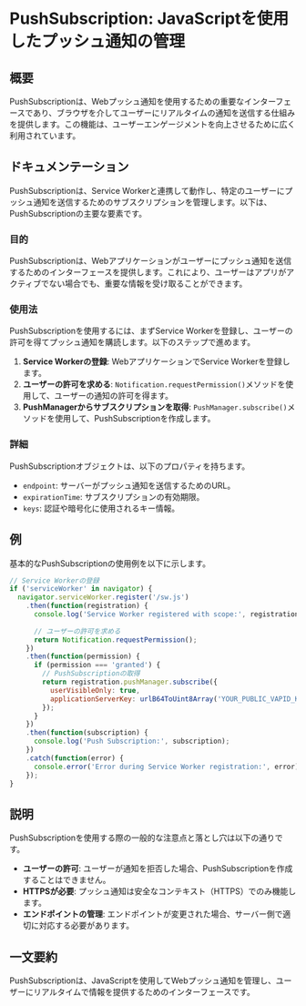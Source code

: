 <!--
Meta Description: # PushSubscription: JavaScriptを使用したプッシュ通知の管理 ## 概要 PushSubscriptionは、Webプッシュ通知を使用するための重要なインターフェースであり、ブラウザを介してユーザーにリアルタイムの通知を送信する仕組みを提供します。この機能は、ユーザーエン...
Meta Keywords: service, pushsubscriptionは, function, registration, error
-->

# PushSubscription: JavaScriptを使用したプッシュ通知の管理

## 概要
PushSubscriptionは、Webプッシュ通知を使用するための重要なインターフェースであり、ブラウザを介してユーザーにリアルタイムの通知を送信する仕組みを提供します。この機能は、ユーザーエンゲージメントを向上させるために広く利用されています。

## ドキュメンテーション
PushSubscriptionは、Service Workerと連携して動作し、特定のユーザーにプッシュ通知を送信するためのサブスクリプションを管理します。以下は、PushSubscriptionの主要な要素です。

### 目的
PushSubscriptionは、Webアプリケーションがユーザーにプッシュ通知を送信するためのインターフェースを提供します。これにより、ユーザーはアプリがアクティブでない場合でも、重要な情報を受け取ることができます。

### 使用法
PushSubscriptionを使用するには、まずService Workerを登録し、ユーザーの許可を得てプッシュ通知を購読します。以下のステップで進めます。

1. **Service Workerの登録**: WebアプリケーションでService Workerを登録します。
2. **ユーザーの許可を求める**: `Notification.requestPermission()`メソッドを使用して、ユーザーの通知の許可を得ます。
3. **PushManagerからサブスクリプションを取得**: `PushManager.subscribe()`メソッドを使用して、PushSubscriptionを作成します。

### 詳細
PushSubscriptionオブジェクトは、以下のプロパティを持ちます。

- `endpoint`: サーバーがプッシュ通知を送信するためのURL。
- `expirationTime`: サブスクリプションの有効期限。
- `keys`: 認証や暗号化に使用されるキー情報。

## 例
基本的なPushSubscriptionの使用例を以下に示します。

```javascript
// Service Workerの登録
if ('serviceWorker' in navigator) {
  navigator.serviceWorker.register('/sw.js')
    .then(function(registration) {
      console.log('Service Worker registered with scope:', registration.scope);
      
      // ユーザーの許可を求める
      return Notification.requestPermission();
    })
    .then(function(permission) {
      if (permission === 'granted') {
        // PushSubscriptionの取得
        return registration.pushManager.subscribe({
          userVisibleOnly: true,
          applicationServerKey: urlB64ToUint8Array('YOUR_PUBLIC_VAPID_KEY')
        });
      }
    })
    .then(function(subscription) {
      console.log('Push Subscription:', subscription);
    })
    .catch(function(error) {
      console.error('Error during Service Worker registration:', error);
    });
}
```

## 説明
PushSubscriptionを使用する際の一般的な注意点と落とし穴は以下の通りです。

- **ユーザーの許可**: ユーザーが通知を拒否した場合、PushSubscriptionを作成することはできません。
- **HTTPSが必要**: プッシュ通知は安全なコンテキスト（HTTPS）でのみ機能します。
- **エンドポイントの管理**: エンドポイントが変更された場合、サーバー側で適切に対応する必要があります。

## 一文要約
PushSubscriptionは、JavaScriptを使用してWebプッシュ通知を管理し、ユーザーにリアルタイムで情報を提供するためのインターフェースです。